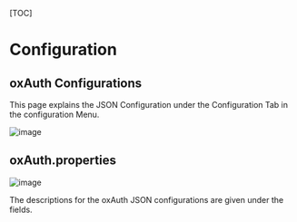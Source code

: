 [TOC]
# Configuration
## oxAuth Configurations
This page explains the JSON Configuration under the Configuration Tab in the configuration Menu.

![image](https://raw.githubusercontent.com/GluuFederation/docs/master/sources/img/2.4/config-json_menu.png)

## oxAuth.properties
![image](https://raw.githubusercontent.com/GluuFederation/docs/master/sources/img/2.4/config-json_oxauthproperties.png)

The descriptions for the oxAuth JSON configurations are given under the fields. 
